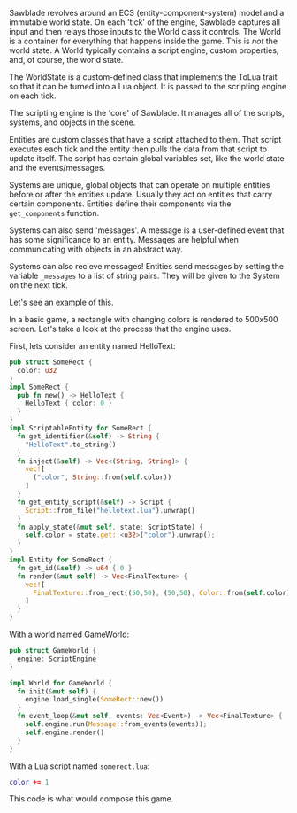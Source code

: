Sawblade revolves around an ECS (entity-component-system) model and a immutable
world state. On each 'tick' of the engine, Sawblade captures all input and then
relays those inputs to the World class it controls. The World is a 
container for everything that happens inside the game. This is _not_ the world
state. A World typically contains a script engine, custom properties,
and, of course, the world state.

The WorldState is a custom-defined class that implements the ToLua trait
so that it can be turned into a Lua object. It is passed to the scripting engine
on each tick.

The scripting engine is the 'core' of Sawblade. It manages all of the scripts,
systems, and objects in the scene.

Entities are custom classes that have a script attached to them. That
script executes each tick and the entity then pulls the data from that script
to update itself. The script has certain global variables set,
like the world state and the events/messages.

Systems are unique, global objects that can operate on multiple entities before
or after the entities update. Usually they act on entities that carry
certain components. Entities define their components via the `get_components`
function.

Systems can also send 'messages'. A message is a user-defined event
that has some significance to an entity. Messages are helpful when
communicating with objects in an abstract way.

Systems can also recieve messages! Entities send messages by setting
the variable `_messages` to a list of string pairs. They will be given
to the System on the next tick.


Let's see an example of this.

In a basic game, a rectangle with changing colors is rendered to 500x500 screen. Let's take a look at the process that the engine uses.

First, lets consider an entity named HelloText:
```rust
pub struct SomeRect {
  color: u32
}
impl SomeRect {
  pub fn new() -> HelloText {
    HelloText { color: 0 }
  }
}
impl ScriptableEntity for SomeRect {
  fn get_identifier(&self) -> String {
    "HelloText".to_string()
  }
  fn inject(&self) -> Vec<(String, String)> {
    vec![
      ("color", String::from(self.color))
    ]
  }
  fn get_entity_script(&self) -> Script {
    Script::from_file("hellotext.lua").unwrap()
  }
  fn apply_state(&mut self, state: ScriptState) {
    self.color = state.get::<u32>("color").unwrap();
  }
}
impl Entity for SomeRect {
  fn get_id(&self) -> u64 { 0 }
  fn render(&mut self) -> Vec<FinalTexture> {
    vec![
      FinalTexture::from_rect((50,50), (50,50), Color::from(self.color))
    ]
  }
}
```

With a world named GameWorld:
```rust
pub struct GameWorld {
  engine: ScriptEngine
}

impl World for GameWorld {
  fn init(&mut self) {
    engine.load_single(SomeRect::new())
  }
  fn event_loop(&mut self, events: Vec<Event>) -> Vec<FinalTexture> {
    self.engine.run(Message::from_events(events));
    self.engine.render()
  }
}
```

With a Lua script named `somerect.lua`:
```lua
color += 1
```

This code is what would compose this game.
